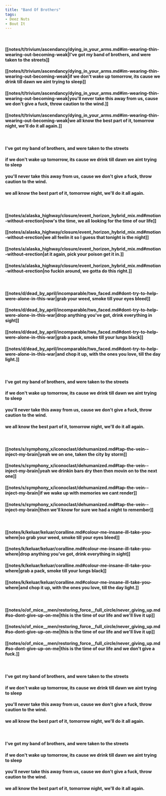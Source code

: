 ```yaml
---
title: "Band Of Brothers"
tags:
- Deez Nuts
- Bout It
---
```

&nbsp;
#### [[notes/t/trivium/ascendancy/dying_in_your_arms.md#im-wearing-thin-wearing-out-becoming-weak|I've got my band of brothers, and were taken to the streets]]
#### [[notes/t/trivium/ascendancy/dying_in_your_arms.md#im-wearing-thin-wearing-out-becoming-weak|if we don't wake up tomorrow, its cause we drink till dawn we aint trying to sleep]]
#### [[notes/t/trivium/ascendancy/dying_in_your_arms.md#im-wearing-thin-wearing-out-becoming-weak|you'll never take this away from us, cause we don't give a fuck, throw caution to the wind.]]
#### [[notes/t/trivium/ascendancy/dying_in_your_arms.md#im-wearing-thin-wearing-out-becoming-weak|we all know the best part of it, tomorrow night, we'll do it all again.]]
&nbsp;
#### I've got my band of brothers, and were taken to the streets
#### if we don't wake up tomorrow, its cause we drink till dawn we aint trying to sleep
#### you'll never take this away from us, cause we don't give a fuck, throw caution to the wind.
#### we all know the best part of it, tomorrow night, we'll do it all again.
&nbsp;
#### [[notes/a/alaska_highway/closure/event_horizon_hybrid_mix.md#motion-without-erection|now's the time, we all looking for the time of our life]]
#### [[notes/a/alaska_highway/closure/event_horizon_hybrid_mix.md#motion-without-erection|we all feelin it so I guess that tonight is the night]]
#### [[notes/a/alaska_highway/closure/event_horizon_hybrid_mix.md#motion-without-erection|at it again, pick your poison get it in.]]
#### [[notes/a/alaska_highway/closure/event_horizon_hybrid_mix.md#motion-without-erection|no fuckin around, we gotta do this right.]]
&nbsp;
#### [[notes/d/dead_by_april/incomparable/two_faced.md#dont-try-to-help-were-alone-in-this-war|grab your weed, smoke till your eyes bleed]]
#### [[notes/d/dead_by_april/incomparable/two_faced.md#dont-try-to-help-were-alone-in-this-war|drop anything you've got, drink everything in sight]]
#### [[notes/d/dead_by_april/incomparable/two_faced.md#dont-try-to-help-were-alone-in-this-war|grab a pack, smoke till your lungs black]]
#### [[notes/d/dead_by_april/incomparable/two_faced.md#dont-try-to-help-were-alone-in-this-war|and chop it up, with the ones you love, till the day light.]]
&nbsp;
#### I've got my band of brothers, and were taken to the streets
#### if we don't wake up tomorrow, its cause we drink till dawn we aint trying to sleep
#### you'll never take this away from us, cause we don't give a fuck, throw caution to the wind.
#### we all know the best part of it, tomorrow night, we'll do it all again.
&nbsp;
#### [[notes/s/symphony_x/iconoclast/dehumanized.md#tap-the-vein--inject-my-brain|yeah we on one, taken the city by storm]]
#### [[notes/s/symphony_x/iconoclast/dehumanized.md#tap-the-vein--inject-my-brain|yeah we drinkin bars dry then then movin on to the next one]]
#### [[notes/s/symphony_x/iconoclast/dehumanized.md#tap-the-vein--inject-my-brain|if we wake up with memories we cant render]]
#### [[notes/s/symphony_x/iconoclast/dehumanized.md#tap-the-vein--inject-my-brain|then we'll know for sure we had a night to remember]]
&nbsp;
#### [[notes/k/keluar/keluar/coralline.md#colour-me-insane-ill-take-you-where|so grab your weed, smoke till your eyes bleed]]
#### [[notes/k/keluar/keluar/coralline.md#colour-me-insane-ill-take-you-where|drop anything you've got, drink everything in sight]]
#### [[notes/k/keluar/keluar/coralline.md#colour-me-insane-ill-take-you-where|grab a pack, smoke till your lungs black]]
#### [[notes/k/keluar/keluar/coralline.md#colour-me-insane-ill-take-you-where|and chop it up, with the ones you love, till the day light.]]
&nbsp;
#### [[notes/o/of_mice__men/restoring_force__full_circle/never_giving_up.md#so-dont-give-up-on-me|this is the time of our life and we'll live it up]]
#### [[notes/o/of_mice__men/restoring_force__full_circle/never_giving_up.md#so-dont-give-up-on-me|this is the time of our life and we'll live it up]]
#### [[notes/o/of_mice__men/restoring_force__full_circle/never_giving_up.md#so-dont-give-up-on-me|this is the time of our life and we don't give a fuck.]]
&nbsp;
#### I've got my band of brothers, and were taken to the streets
#### if we don't wake up tomorrow, its cause we drink till dawn we aint trying to sleep
#### you'll never take this away from us, cause we don't give a fuck, throw caution to the wind.
#### we all know the best part of it, tomorrow night, we'll do it all again.
&nbsp;
#### I've got my band of brothers, and were taken to the streets
#### if we don't wake up tomorrow, its cause we drink till dawn we aint trying to sleep
#### you'll never take this away from us, cause we don't give a fuck, throw caution to the wind.
#### we all know the best part of it, tomorrow night, we'll do it all again.
